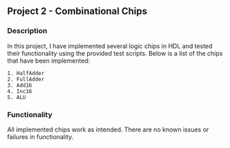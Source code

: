 ## Project 2 - Combinational Chips

### Description

In this project, I have implemented several logic chips in HDL and tested their functionality using the provided test scripts. Below is a list of the chips that have been implemented: 

	1. HalfAdder
	2. FullAdder
	3. Add16
	4. Inc16
	5. ALU

### Functionality

All implemented chips work as intended. There are no known issues or failures in functionality. 



